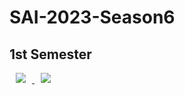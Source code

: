 # SAI-2023-Season6

## 1st Semester
<a href="https://instagram.com/sejong_ai?igshid=MzRlODBiNWFlZA==">
    <img 
        src="http://img.shields.io/badge/-Instagram-black?style=flat&logo=Instagram&link=https://instagram.com/alpox.dev/"
        style="height : auto; margin-left : 10px; margin-right : 10px;"/>
</a>

<a href="https://www.notion.so/sejongai/Season6-Lovely-Space-25cfc41623ba4052b1c23950871da437?pvs=4">
    <img 
        src="http://img.shields.io/badge/-Notion-purple?style=flat&logo=Notion&link=https://Notion.com/alpox.dev/"
        style="height : auto; margin-left : 10px; margin-right : 10px;"/>
</a>

